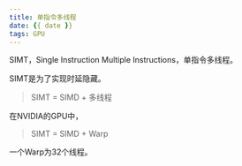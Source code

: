 ```yaml
---
title: 单指令多线程
date: {{ date }}
tags: GPU
---
```


SIMT，Single Instruction Multiple Instructions，单指令多线程。

SIMT是为了实现时延隐藏。

> SIMT = SIMD + 多线程

在NVIDIA的GPU中，

> SIMT = SIMD + Warp

一个Warp为32个线程。